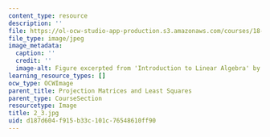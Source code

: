 ```yaml
---
content_type: resource
description: ''
file: https://ol-ocw-studio-app-production.s3.amazonaws.com/courses/18-06sc-linear-algebra-fall-2011/d187d604f915b33c101c76548610ff90_2_3.jpg
file_type: image/jpeg
image_metadata:
  caption: ''
  credit: ''
  image-alt: Figure excerpted from 'Introduction to Linear Algebra' by G.S. Strang
learning_resource_types: []
ocw_type: OCWImage
parent_title: Projection Matrices and Least Squares
parent_type: CourseSection
resourcetype: Image
title: 2_3.jpg
uid: d187d604-f915-b33c-101c-76548610ff90
---
```

